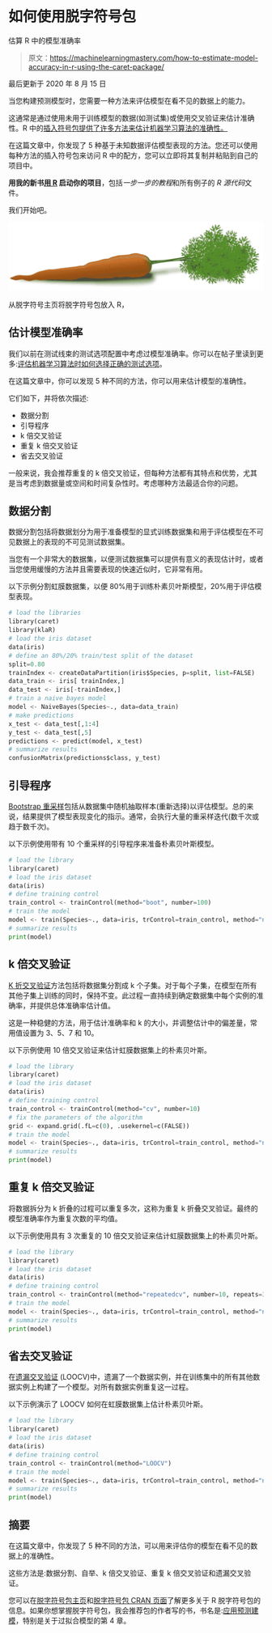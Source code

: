 # 如何使用脱字符号包

估算 R 中的模型准确率

> 原文：<https://machinelearningmastery.com/how-to-estimate-model-accuracy-in-r-using-the-caret-package/>

最后更新于 2020 年 8 月 15 日

当您构建预测模型时，您需要一种方法来评估模型在看不见的数据上的能力。

这通常是通过使用未用于训练模型的数据(如测试集)或使用交叉验证来估计准确性。R 中的[插入符号包提供了许多方法来估计机器学习算法的准确性。](http://caret.r-forge.r-project.org/)

在这篇文章中，你发现了 5 种基于未知数据评估模型表现的方法。您还可以使用每种方法的插入符号包来访问 R 中的配方，您可以立即将其复制并粘贴到自己的项目中。

**用我的新书[用 R](https://machinelearningmastery.com/machine-learning-with-r/) 启动你的项目**，包括*一步一步的教程*和所有例子的 *R 源代码*文件。

我们开始吧。

[![Caret package in R](img/3536c9556d60967e606a9a2b78ffeeed.png)](https://machinelearningmastery.com/wp-content/uploads/2014/09/Caret-package-in-R.png)

从脱字符号主页将脱字符号包放入 R，

## 估计模型准确率

我们以前在测试线束的测试选项配置中考虑过模型准确率。你可以在帖子里读到更多:[评估机器学习算法时如何选择正确的测试选项](https://machinelearningmastery.com/how-to-choose-the-right-test-options-when-evaluating-machine-learning-algorithms/ "How To Choose The Right Test Options When Evaluating Machine Learning Algorithms")。

在这篇文章中，你可以发现 5 种不同的方法，你可以用来估计模型的准确性。

它们如下，并将依次描述:

*   数据分割
*   引导程序
*   k 倍交叉验证
*   重复 k 倍交叉验证
*   省去交叉验证

一般来说，我会推荐重复的 k 倍交叉验证，但每种方法都有其特点和优势，尤其是当考虑到数据量或空间和时间复杂性时。考虑哪种方法最适合你的问题。

## 数据分割

数据分割包括将数据划分为用于准备模型的显式训练数据集和用于评估模型在不可见数据上的表现的不可见测试数据集。

当您有一个非常大的数据集，以便测试数据集可以提供有意义的表现估计时，或者当您使用缓慢的方法并且需要表现的快速近似时，它非常有用。

以下示例分割虹膜数据集，以便 80%用于训练朴素贝叶斯模型，20%用于评估模型表现。

```py
# load the libraries
library(caret)
library(klaR)
# load the iris dataset
data(iris)
# define an 80%/20% train/test split of the dataset
split=0.80
trainIndex <- createDataPartition(iris$Species, p=split, list=FALSE)
data_train <- iris[ trainIndex,]
data_test <- iris[-trainIndex,]
# train a naive bayes model
model <- NaiveBayes(Species~., data=data_train)
# make predictions
x_test <- data_test[,1:4]
y_test <- data_test[,5]
predictions <- predict(model, x_test)
# summarize results
confusionMatrix(predictions$class, y_test)
```

## 引导程序

[Bootstrap 重采样](https://en.wikipedia.org/wiki/Bootstrapping_(statistics))包括从数据集中随机抽取样本(重新选择)以评估模型。总的来说，结果提供了模型表现变化的指示。通常，会执行大量的重采样迭代(数千次或趋于数千次)。

以下示例使用带有 10 个重采样的引导程序来准备朴素贝叶斯模型。

```py
# load the library
library(caret)
# load the iris dataset
data(iris)
# define training control
train_control <- trainControl(method="boot", number=100)
# train the model
model <- train(Species~., data=iris, trControl=train_control, method="nb")
# summarize results
print(model)
```

## k 倍交叉验证

[K 折交叉验证](https://en.wikipedia.org/wiki/Cross-validation_(statistics))方法包括将数据集分割成 k 个子集。对于每个子集，在模型在所有其他子集上训练的同时，保持不变。此过程一直持续到确定数据集中每个实例的准确率，并提供总体准确率估计值。

这是一种稳健的方法，用于估计准确率和 k 的大小，并调整估计中的偏差量，常用值设置为 3、5、7 和 10。

以下示例使用 10 倍交叉验证来估计虹膜数据集上的朴素贝叶斯。

```py
# load the library
library(caret)
# load the iris dataset
data(iris)
# define training control
train_control <- trainControl(method="cv", number=10)
# fix the parameters of the algorithm
grid <- expand.grid(.fL=c(0), .usekernel=c(FALSE))
# train the model
model <- train(Species~., data=iris, trControl=train_control, method="nb", tuneGrid=grid)
# summarize results
print(model)
```

## 重复 k 倍交叉验证

将数据拆分为 k 折叠的过程可以重复多次，这称为重复 k 折叠交叉验证。最终的模型准确率作为重复次数的平均值。

以下示例使用具有 3 次重复的 10 倍交叉验证来估计虹膜数据集上的朴素贝叶斯。

```py
# load the library
library(caret)
# load the iris dataset
data(iris)
# define training control
train_control <- trainControl(method="repeatedcv", number=10, repeats=3)
# train the model
model <- train(Species~., data=iris, trControl=train_control, method="nb")
# summarize results
print(model)
```

## 省去交叉验证

在[遗漏交叉验证](https://en.wikipedia.org/wiki/Cross-validation_(statistics)) (LOOCV)中，遗漏了一个数据实例，并在训练集中的所有其他数据实例上构建了一个模型。对所有数据实例重复这一过程。

以下示例演示了 LOOCV 如何在虹膜数据集上估计朴素贝叶斯。

```py
# load the library
library(caret)
# load the iris dataset
data(iris)
# define training control
train_control <- trainControl(method="LOOCV")
# train the model
model <- train(Species~., data=iris, trControl=train_control, method="nb")
# summarize results
print(model)
```

## 摘要

在这篇文章中，你发现了 5 种不同的方法，可以用来评估你的模型在看不见的数据上的准确性。

这些方法是:数据分割、自举、k 倍交叉验证、重复 k 倍交叉验证和遗漏交叉验证。

您可以在[脱字符号包主页](http://caret.r-forge.r-project.org/)和[脱字符号包 CRAN 页面](https://cran.r-project.org/web/packages/caret/index.html)了解更多关于 R 脱字符号包的信息。如果你想掌握脱字符号包，我会推荐包的作者写的书，书名是:[应用预测建模](https://amzn.to/3iFPHhq)，特别是关于过拟合模型的第 4 章。